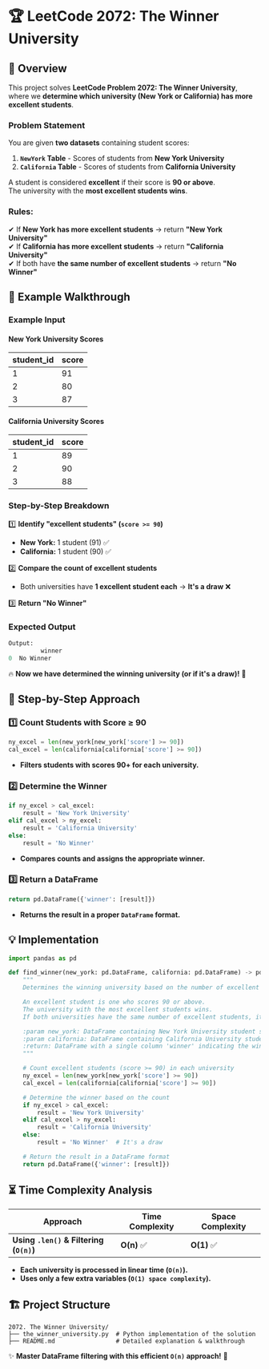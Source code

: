 # 🏆 **LeetCode 2072: The Winner University**  

## 📌 **Overview**  
This project solves **LeetCode Problem 2072: The Winner University**,  
where we **determine which university (New York or California) has more excellent students**.  

### **Problem Statement**  
You are given **two datasets** containing student scores:  
1. **`NewYork` Table** - Scores of students from **New York University**  
2. **`California` Table** - Scores of students from **California University**  

A student is considered **excellent** if their score is **90 or above**.  
The university with the **most excellent students wins**.  

### **Rules:**  
✔ If **New York has more excellent students** → return **"New York University"**  
✔ If **California has more excellent students** → return **"California University"**  
✔ If both have **the same number of excellent students** → return **"No Winner"**  

## 🎯 **Example Walkthrough**  
### **Example Input**  
#### **New York University Scores**
| student_id | score |
|------------|-------|
| 1          | 91    |
| 2          | 80    |
| 3          | 87    |

#### **California University Scores**
| student_id | score |
|------------|-------|
| 1          | 89    |
| 2          | 90    |
| 3          | 88    |

### **Step-by-Step Breakdown**  
1️⃣ **Identify "excellent students" (`score >= 90`)**  
   - **New York:** 1 student (91) ✅  
   - **California:** 1 student (90) ✅  

2️⃣ **Compare the count of excellent students**  
   - Both universities have **1 excellent student each** → **It's a draw** ❌  

3️⃣ **Return "No Winner"**  

### **Expected Output**  
```python
Output:
         winner
0  No Winner
```
🔥 **Now we have determined the winning university (or if it's a draw)!** 🚀  

## 📝 **Step-by-Step Approach**
### **1️⃣ Count Students with Score ≥ 90**
```python
ny_excel = len(new_york[new_york['score'] >= 90])
cal_excel = len(california[california['score'] >= 90])
```
- **Filters students with scores 90+ for each university.**  

### **2️⃣ Determine the Winner**
```python
if ny_excel > cal_excel:
    result = 'New York University'
elif cal_excel > ny_excel:
    result = 'California University'
else:
    result = 'No Winner'
```
- **Compares counts and assigns the appropriate winner.**

### **3️⃣ Return a DataFrame**
```python
return pd.DataFrame({'winner': [result]})
```
- **Returns the result in a proper `DataFrame` format.**

## 💡 **Implementation**
```python
import pandas as pd

def find_winner(new_york: pd.DataFrame, california: pd.DataFrame) -> pd.DataFrame:
    """
    Determines the winning university based on the number of excellent students.

    An excellent student is one who scores 90 or above.
    The university with the most excellent students wins.
    If both universities have the same number of excellent students, it's a draw.

    :param new_york: DataFrame containing New York University student scores.
    :param california: DataFrame containing California University student scores.
    :return: DataFrame with a single column 'winner' indicating the winning university.
    """

    # Count excellent students (score >= 90) in each university
    ny_excel = len(new_york[new_york['score'] >= 90])
    cal_excel = len(california[california['score'] >= 90])

    # Determine the winner based on the count
    if ny_excel > cal_excel:
        result = 'New York University'
    elif cal_excel > ny_excel:
        result = 'California University'
    else:
        result = 'No Winner'  # It's a draw

    # Return the result in a DataFrame format
    return pd.DataFrame({'winner': [result]})

```

## ⏳ **Time Complexity Analysis**
| Approach | Time Complexity | Space Complexity |
|----------|----------------|------------------|
| **Using `.len()` & Filtering (`O(n)`)** | **O(n)** ✅ | **O(1)** ✅ |

- **Each university is processed in linear time (`O(n)`).**  
- **Uses only a few extra variables (`O(1) space complexity`).**  

## 🏗 **Project Structure**
```
2072. The Winner University/
├── the_winner_university.py  # Python implementation of the solution
├── README.md                 # Detailed explanation & walkthrough
```

✨ **Master DataFrame filtering with this efficient `O(n)` approach!** 🚀  